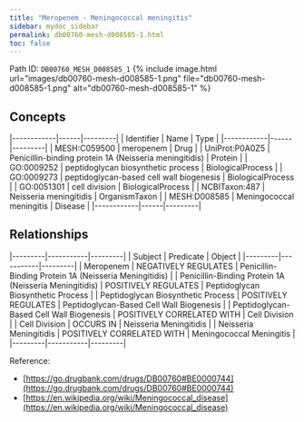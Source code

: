 ```yaml
---
title: "Meropenem - Meningococcal meningitis"
sidebar: mydoc_sidebar
permalink: db00760-mesh-d008585-1.html
toc: false 
---
```



Path ID: `DB00760_MESH_D008585_1`
{% include image.html url="images/db00760-mesh-d008585-1.png" file="db00760-mesh-d008585-1.png" alt="db00760-mesh-d008585-1" %}

## Concepts

|------------|------|---------|
| Identifier | Name | Type    |
|------------|------|---------|
| MESH:C059500 | meropenem | Drug |
| UniProt:P0A0Z5 | Penicillin-binding protein 1A (Neisseria meningitidis) | Protein |
| GO:0009252 | peptidoglycan biosynthetic process | BiologicalProcess |
| GO:0009273 | peptidoglycan-based cell wall biogenesis | BiologicalProcess |
| GO:0051301 | cell division | BiologicalProcess |
| NCBITaxon:487 | Neisseria meningitidis | OrganismTaxon |
| MESH:D008585 | Meningococcal meningitis | Disease |
|------------|------|---------|

## Relationships

|---------|-----------|---------|
| Subject | Predicate | Object  |
|---------|-----------|---------|
| Meropenem | NEGATIVELY REGULATES | Penicillin-Binding Protein 1A (Neisseria Meningitidis) |
| Penicillin-Binding Protein 1A (Neisseria Meningitidis) | POSITIVELY REGULATES | Peptidoglycan Biosynthetic Process |
| Peptidoglycan Biosynthetic Process | POSITIVELY REGULATES | Peptidoglycan-Based Cell Wall Biogenesis |
| Peptidoglycan-Based Cell Wall Biogenesis | POSITIVELY CORRELATED WITH | Cell Division |
| Cell Division | OCCURS IN | Neisseria Meningitidis |
| Neisseria Meningitidis | POSITIVELY CORRELATED WITH | Meningococcal Meningitis |
|---------|-----------|---------|

Reference: 
  - [https://go.drugbank.com/drugs/DB00760#BE0000744](https://go.drugbank.com/drugs/DB00760#BE0000744)
  - [https://en.wikipedia.org/wiki/Meningococcal_disease](https://en.wikipedia.org/wiki/Meningococcal_disease)
